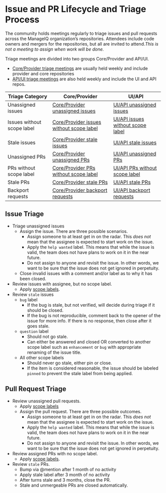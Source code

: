 # Issue and PR Lifecycle and Triage Process

The community holds meetings regularly to triage issues and pull requests across the ManageIQ organization’s repositories. Attendees include code owners and mergers for the repositories, but all are invited to attend.*This is not a meeting to assign when work will be done.*

Triage meetings are divided into two groups Core/Provider and API/UI.
  * [Core/Provider triage meetings][] are usually held weekly and include provider and core repositories
  * [API/UI triage meetings][] are also held weekly and include the UI and API repos.

Triage Category            | Core/Provider                                | UI/API
---                        | ---                                          | ---
Unassigned issues          | [Core/Provider unassigned issues][]          | [UI/API unassigned issues][]
Issues without scope label | [Core/Provider issues without scope label][] | [UI/API issues without scope label][]
Stale issues               | [Core/Provider stale issues][]               | [UI/API stale issues][]
Unassigned PRs             | [Core/Provider unassigned PRs][]             | [UI/API unassigned PRs][]
PRs without scope label    | [Core/Provider PRs without scope label][]    | [UI/API PRs without scope label][]
Stale PRs                  | [Core/Provider stale PRs][]                  | [UI/API stale PRs][]
Backport requests          | [Core/Provider backport requests][]          | [UI/API backport requests][]

## Issue Triage
* Triage unassigned issues
  * Assign the issue.  There are three possible scenarios.
    * Assign someone to at least get in on the radar.  This *does not* mean that the assignee is expected to start work on the issue.
    * Apply the `help wanted` label.  This means that while the issue is valid, the team does not have plans to work on it in the near future.
    * Do not assign to anyone and revisit the issue.  In other words, we want to be sure that the issue does not get ignored in perpetuity.
  * Close invalid issues with a comment and/or label as to why it has been closed.
* Review issues with assignee, but no scope label.
  * Apply [scope labels][].
* Review `stale` issues
  * `bug` label
    * If the bug is stale, but not verified, will decide during triage if it should be closed.
    * If the bug is not reproducible, comment back to the opener of the issue for more info. If there is no response, then close after it goes stale.
  * `question` label
    * Should not go stale.
    * Can either be answered and closed OR converted to another scope label such as `enhancement` or `bug` with appropriate renaming of the issue title.
  * All other scope labels
    * Should never go stale, either pin or close.
    * If the item is considered reasonable, the issue should be labeled `pinned` to prevent the stale label from being applied.

## Pull Request Triage
* Review unassigned pull requests.
  * Apply [scope labels][]
  * Assign the pull request.  There are three possible outcomes.
    * Assign someone to at least get in on the radar.  This *does not* mean that the assignee is expected to start work on the issue.
    * Apply the `help wanted` label.  This means that while the issue is valid, the team does not have plans to work on it in the near future.
    * Do not assign to anyone and revisit the issue.  In other words, we want to be sure that the issue does not get ignored in perpetuity.
* Review assigned PRs with no scope label.
  * Apply [scope labels][].
* Review `stale` PRs.
  * Bump via @mention after 1 month of no activity
  * Apply stale label after 3 month of no activity
  * After turns stale and 3 months, close the PR.
  * Stale and unmergeable PRs are closed automatically.


[Core/Provider triage meetings]:                            https://calendar.google.com/event?action=TEMPLATE&tmeid=NWNjbGw2dDgzOGluZDJrb3QzanFobW9vNmNfMjAyMDAyMTNUMTgzMDAwWiBjb250YWN0QG1hbmFnZWlxLm9yZw&tmsrc=contact%40manageiq.org&scp=ALL
[API/UI triage meetings]:                                   https://calendar.google.com/event?action=TEMPLATE&tmeid=NzIxc28ycGtpcnJqcThobjhiMjh2NGQ5N3FfMjAyMDAyMTRUMTQzMDAwWiBjb250YWN0QG1hbmFnZWlxLm9yZw&tmsrc=contact%40manageiq.org&scp=ALL
[scope labels]:                                             https://www.manageiq.org/docs/guides/labels
<!-- triage links generated after here -->
[Core/Provider unassigned issues]:                          https://github.com/issues?q=archived%3Afalse+sort%3Acreated-desc+is%3Aissue+is%3Aopen+no%3Aassignee+-label%3A%22help+wanted%22+org%3AManageIQ+-repo%3AManageIQ%2Fbugzilla_mirror+-repo%3AManageIQ%2Fmanageiq-consumption+-repo%3AManageIQ%2Fmanageiq-cross_repo-tests+-repo%3AManageIQ%2Fmanageiq-design+-repo%3AManageIQ%2Fmanageiq-performance+-repo%3AManageIQ%2Fmanageiq-release+-repo%3AManageIQ%2Fmanageiq-v2v+-repo%3AManageIQ%2Fmanageiq-v2v-conversion_host+-repo%3AManageIQ%2Fmanageiq-v2v-conversion_host-build+-repo%3AManageIQ%2Fmanageiq-vagrant-dev+-repo%3AManageIQ%2Fpolisher+-repo%3AManageIQ%2Fintegration_tests+-repo%3AManageIQ%2Fwrapanapi+-repo%3AManageIQ%2Fmanageiq-lxca-docs+-repo%3AManageIQ%2Fmanageiq-nuage-docs+-repo%3AManageIQ%2Fmanageiq-redfish-docs+-repo%3AManageIQ%2Fmanageiq-vcloud-docs+-repo%3AManageIQ%2Fmanageiq_docs+-repo%3AManageIQ%2Fmanageiq-api+-repo%3AManageIQ%2Fmanageiq-ui-classic+-repo%3AManageIQ%2Fmanageiq-ui-service+-repo%3AManageIQ%2Freact-ui-components+-repo%3AManageIQ%2Fui-components
[Core/Provider issues without scope label]:                 https://github.com/issues?q=archived%3Afalse+sort%3Acreated-desc+is%3Aissue+is%3Aopen+-label%3Abug+-label%3A%22bug%2Fsporadic+test+failure%22+-label%3Acleanup+-label%3Adeveloper+-label%3Adocumentation+-label%3Aenhancement+-label%3Aperformance+-label%3Aredesign+-label%3Arefactoring+-label%3A%22technical+debt%22+-label%3Atest+org%3AManageIQ+-repo%3AManageIQ%2Fbugzilla_mirror+-repo%3AManageIQ%2Fmanageiq-consumption+-repo%3AManageIQ%2Fmanageiq-cross_repo-tests+-repo%3AManageIQ%2Fmanageiq-design+-repo%3AManageIQ%2Fmanageiq-performance+-repo%3AManageIQ%2Fmanageiq-release+-repo%3AManageIQ%2Fmanageiq-v2v+-repo%3AManageIQ%2Fmanageiq-v2v-conversion_host+-repo%3AManageIQ%2Fmanageiq-v2v-conversion_host-build+-repo%3AManageIQ%2Fmanageiq-vagrant-dev+-repo%3AManageIQ%2Fpolisher+-repo%3AManageIQ%2Fintegration_tests+-repo%3AManageIQ%2Fwrapanapi+-repo%3AManageIQ%2Fmanageiq-lxca-docs+-repo%3AManageIQ%2Fmanageiq-nuage-docs+-repo%3AManageIQ%2Fmanageiq-redfish-docs+-repo%3AManageIQ%2Fmanageiq-vcloud-docs+-repo%3AManageIQ%2Fmanageiq_docs+-repo%3AManageIQ%2Fmanageiq-api+-repo%3AManageIQ%2Fmanageiq-ui-classic+-repo%3AManageIQ%2Fmanageiq-ui-service+-repo%3AManageIQ%2Freact-ui-components+-repo%3AManageIQ%2Fui-components
[Core/Provider stale issues]:                               https://github.com/issues?q=archived%3Afalse+sort%3Acreated-desc+is%3Aissue+is%3Aopen+label%3Astale+org%3AManageIQ+-repo%3AManageIQ%2Fbugzilla_mirror+-repo%3AManageIQ%2Fmanageiq-consumption+-repo%3AManageIQ%2Fmanageiq-cross_repo-tests+-repo%3AManageIQ%2Fmanageiq-design+-repo%3AManageIQ%2Fmanageiq-performance+-repo%3AManageIQ%2Fmanageiq-release+-repo%3AManageIQ%2Fmanageiq-v2v+-repo%3AManageIQ%2Fmanageiq-v2v-conversion_host+-repo%3AManageIQ%2Fmanageiq-v2v-conversion_host-build+-repo%3AManageIQ%2Fmanageiq-vagrant-dev+-repo%3AManageIQ%2Fpolisher+-repo%3AManageIQ%2Fintegration_tests+-repo%3AManageIQ%2Fwrapanapi+-repo%3AManageIQ%2Fmanageiq-lxca-docs+-repo%3AManageIQ%2Fmanageiq-nuage-docs+-repo%3AManageIQ%2Fmanageiq-redfish-docs+-repo%3AManageIQ%2Fmanageiq-vcloud-docs+-repo%3AManageIQ%2Fmanageiq_docs+-repo%3AManageIQ%2Fmanageiq-api+-repo%3AManageIQ%2Fmanageiq-ui-classic+-repo%3AManageIQ%2Fmanageiq-ui-service+-repo%3AManageIQ%2Freact-ui-components+-repo%3AManageIQ%2Fui-components
[Core/Provider unassigned PRs]:                             https://github.com/issues?q=archived%3Afalse+sort%3Acreated-desc+is%3Apr+is%3Aopen+-label%3Awip+no%3Aassignee+-label%3A%22help+wanted%22+org%3AManageIQ+-repo%3AManageIQ%2Fbugzilla_mirror+-repo%3AManageIQ%2Fmanageiq-consumption+-repo%3AManageIQ%2Fmanageiq-cross_repo-tests+-repo%3AManageIQ%2Fmanageiq-design+-repo%3AManageIQ%2Fmanageiq-performance+-repo%3AManageIQ%2Fmanageiq-release+-repo%3AManageIQ%2Fmanageiq-v2v+-repo%3AManageIQ%2Fmanageiq-v2v-conversion_host+-repo%3AManageIQ%2Fmanageiq-v2v-conversion_host-build+-repo%3AManageIQ%2Fmanageiq-vagrant-dev+-repo%3AManageIQ%2Fpolisher+-repo%3AManageIQ%2Fintegration_tests+-repo%3AManageIQ%2Fwrapanapi+-repo%3AManageIQ%2Fmanageiq-lxca-docs+-repo%3AManageIQ%2Fmanageiq-nuage-docs+-repo%3AManageIQ%2Fmanageiq-redfish-docs+-repo%3AManageIQ%2Fmanageiq-vcloud-docs+-repo%3AManageIQ%2Fmanageiq_docs+-repo%3AManageIQ%2Fmanageiq-api+-repo%3AManageIQ%2Fmanageiq-ui-classic+-repo%3AManageIQ%2Fmanageiq-ui-service+-repo%3AManageIQ%2Freact-ui-components+-repo%3AManageIQ%2Fui-components
[Core/Provider PRs without scope label]:                    https://github.com/issues?q=archived%3Afalse+sort%3Acreated-desc+is%3Apr+is%3Aopen+-label%3Awip+-label%3Abug+-label%3A%22bug%2Fsporadic+test+failure%22+-label%3Acleanup+-label%3Adeveloper+-label%3Adocumentation+-label%3Aenhancement+-label%3Aperformance+-label%3Aredesign+-label%3Arefactoring+-label%3A%22technical+debt%22+-label%3Atest+org%3AManageIQ+-repo%3AManageIQ%2Fbugzilla_mirror+-repo%3AManageIQ%2Fmanageiq-consumption+-repo%3AManageIQ%2Fmanageiq-cross_repo-tests+-repo%3AManageIQ%2Fmanageiq-design+-repo%3AManageIQ%2Fmanageiq-performance+-repo%3AManageIQ%2Fmanageiq-release+-repo%3AManageIQ%2Fmanageiq-v2v+-repo%3AManageIQ%2Fmanageiq-v2v-conversion_host+-repo%3AManageIQ%2Fmanageiq-v2v-conversion_host-build+-repo%3AManageIQ%2Fmanageiq-vagrant-dev+-repo%3AManageIQ%2Fpolisher+-repo%3AManageIQ%2Fintegration_tests+-repo%3AManageIQ%2Fwrapanapi+-repo%3AManageIQ%2Fmanageiq-lxca-docs+-repo%3AManageIQ%2Fmanageiq-nuage-docs+-repo%3AManageIQ%2Fmanageiq-redfish-docs+-repo%3AManageIQ%2Fmanageiq-vcloud-docs+-repo%3AManageIQ%2Fmanageiq_docs+-repo%3AManageIQ%2Fmanageiq-api+-repo%3AManageIQ%2Fmanageiq-ui-classic+-repo%3AManageIQ%2Fmanageiq-ui-service+-repo%3AManageIQ%2Freact-ui-components+-repo%3AManageIQ%2Fui-components
[Core/Provider stale PRs]:                                  https://github.com/issues?q=archived%3Afalse+sort%3Acreated-desc+is%3Apr+is%3Aopen+label%3Astale+org%3AManageIQ+-repo%3AManageIQ%2Fbugzilla_mirror+-repo%3AManageIQ%2Fmanageiq-consumption+-repo%3AManageIQ%2Fmanageiq-cross_repo-tests+-repo%3AManageIQ%2Fmanageiq-design+-repo%3AManageIQ%2Fmanageiq-performance+-repo%3AManageIQ%2Fmanageiq-release+-repo%3AManageIQ%2Fmanageiq-v2v+-repo%3AManageIQ%2Fmanageiq-v2v-conversion_host+-repo%3AManageIQ%2Fmanageiq-v2v-conversion_host-build+-repo%3AManageIQ%2Fmanageiq-vagrant-dev+-repo%3AManageIQ%2Fpolisher+-repo%3AManageIQ%2Fintegration_tests+-repo%3AManageIQ%2Fwrapanapi+-repo%3AManageIQ%2Fmanageiq-lxca-docs+-repo%3AManageIQ%2Fmanageiq-nuage-docs+-repo%3AManageIQ%2Fmanageiq-redfish-docs+-repo%3AManageIQ%2Fmanageiq-vcloud-docs+-repo%3AManageIQ%2Fmanageiq_docs+-repo%3AManageIQ%2Fmanageiq-api+-repo%3AManageIQ%2Fmanageiq-ui-classic+-repo%3AManageIQ%2Fmanageiq-ui-service+-repo%3AManageIQ%2Freact-ui-components+-repo%3AManageIQ%2Fui-components
[Core/Provider backport requests]:                          https://github.com/issues?q=archived%3Afalse+sort%3Acreated-desc+is%3Amerged+is%3Apr+label%3Ajansa%2Fyes%3F+org%3AManageIQ+-repo%3AManageIQ%2Fbugzilla_mirror+-repo%3AManageIQ%2Fmanageiq-consumption+-repo%3AManageIQ%2Fmanageiq-cross_repo-tests+-repo%3AManageIQ%2Fmanageiq-design+-repo%3AManageIQ%2Fmanageiq-performance+-repo%3AManageIQ%2Fmanageiq-release+-repo%3AManageIQ%2Fmanageiq-v2v+-repo%3AManageIQ%2Fmanageiq-v2v-conversion_host+-repo%3AManageIQ%2Fmanageiq-v2v-conversion_host-build+-repo%3AManageIQ%2Fmanageiq-vagrant-dev+-repo%3AManageIQ%2Fpolisher+-repo%3AManageIQ%2Fintegration_tests+-repo%3AManageIQ%2Fwrapanapi+-repo%3AManageIQ%2Fmanageiq-lxca-docs+-repo%3AManageIQ%2Fmanageiq-nuage-docs+-repo%3AManageIQ%2Fmanageiq-redfish-docs+-repo%3AManageIQ%2Fmanageiq-vcloud-docs+-repo%3AManageIQ%2Fmanageiq_docs+-repo%3AManageIQ%2Fmanageiq-api+-repo%3AManageIQ%2Fmanageiq-ui-classic+-repo%3AManageIQ%2Fmanageiq-ui-service+-repo%3AManageIQ%2Freact-ui-components+-repo%3AManageIQ%2Fui-components
[UI/API unassigned issues]:                                 https://github.com/issues?q=archived%3Afalse+sort%3Acreated-desc+is%3Aissue+is%3Aopen+no%3Aassignee+-label%3A%22help+wanted%22+repo%3AManageIQ%2Fmanageiq-api+repo%3AManageIQ%2Fmanageiq-ui-classic+repo%3AManageIQ%2Fmanageiq-ui-service+repo%3AManageIQ%2Freact-ui-components+repo%3AManageIQ%2Fui-components
[UI/API issues without scope label]:                        https://github.com/issues?q=archived%3Afalse+sort%3Acreated-desc+is%3Aissue+is%3Aopen+-label%3Abug+-label%3A%22bug%2Fsporadic+test+failure%22+-label%3Acleanup+-label%3Adeveloper+-label%3Adocumentation+-label%3Aenhancement+-label%3Aperformance+-label%3Aredesign+-label%3Arefactoring+-label%3A%22technical+debt%22+-label%3Atest+repo%3AManageIQ%2Fmanageiq-api+repo%3AManageIQ%2Fmanageiq-ui-classic+repo%3AManageIQ%2Fmanageiq-ui-service+repo%3AManageIQ%2Freact-ui-components+repo%3AManageIQ%2Fui-components
[UI/API stale issues]:                                      https://github.com/issues?q=archived%3Afalse+sort%3Acreated-desc+is%3Aissue+is%3Aopen+label%3Astale+repo%3AManageIQ%2Fmanageiq-api+repo%3AManageIQ%2Fmanageiq-ui-classic+repo%3AManageIQ%2Fmanageiq-ui-service+repo%3AManageIQ%2Freact-ui-components+repo%3AManageIQ%2Fui-components
[UI/API unassigned PRs]:                                    https://github.com/issues?q=archived%3Afalse+sort%3Acreated-desc+is%3Apr+is%3Aopen+-label%3Awip+no%3Aassignee+-label%3A%22help+wanted%22+repo%3AManageIQ%2Fmanageiq-api+repo%3AManageIQ%2Fmanageiq-ui-classic+repo%3AManageIQ%2Fmanageiq-ui-service+repo%3AManageIQ%2Freact-ui-components+repo%3AManageIQ%2Fui-components
[UI/API PRs without scope label]:                           https://github.com/issues?q=archived%3Afalse+sort%3Acreated-desc+is%3Apr+is%3Aopen+-label%3Awip+-label%3Abug+-label%3A%22bug%2Fsporadic+test+failure%22+-label%3Acleanup+-label%3Adeveloper+-label%3Adocumentation+-label%3Aenhancement+-label%3Aperformance+-label%3Aredesign+-label%3Arefactoring+-label%3A%22technical+debt%22+-label%3Atest+repo%3AManageIQ%2Fmanageiq-api+repo%3AManageIQ%2Fmanageiq-ui-classic+repo%3AManageIQ%2Fmanageiq-ui-service+repo%3AManageIQ%2Freact-ui-components+repo%3AManageIQ%2Fui-components
[UI/API stale PRs]:                                         https://github.com/issues?q=archived%3Afalse+sort%3Acreated-desc+is%3Apr+is%3Aopen+label%3Astale+repo%3AManageIQ%2Fmanageiq-api+repo%3AManageIQ%2Fmanageiq-ui-classic+repo%3AManageIQ%2Fmanageiq-ui-service+repo%3AManageIQ%2Freact-ui-components+repo%3AManageIQ%2Fui-components
[UI/API backport requests]:                                 https://github.com/issues?q=archived%3Afalse+sort%3Acreated-desc+is%3Amerged+is%3Apr+label%3Ajansa%2Fyes%3F+repo%3AManageIQ%2Fmanageiq-api+repo%3AManageIQ%2Fmanageiq-ui-classic+repo%3AManageIQ%2Fmanageiq-ui-service+repo%3AManageIQ%2Freact-ui-components+repo%3AManageIQ%2Fui-components
